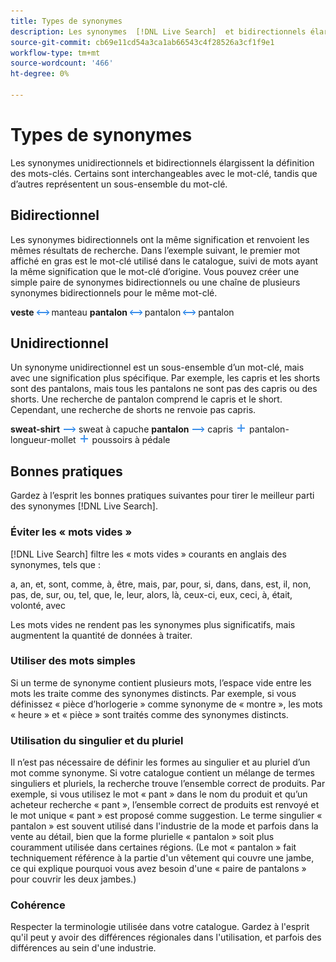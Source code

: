 ```yaml
---
title: Types de synonymes
description: Les synonymes  [!DNL Live Search]  et bidirectionnels élargissent la définition des mots-clés.
source-git-commit: cb69e11cd54a3ca1ab66543c4f28526a3cf1f9e1
workflow-type: tm+mt
source-wordcount: '466'
ht-degree: 0%

---
```


# Types de synonymes

Les synonymes unidirectionnels et bidirectionnels élargissent la définition des mots-clés. Certains sont interchangeables avec le mot-clé, tandis que d’autres représentent un sous-ensemble du mot-clé.

## Bidirectionnel

Les synonymes bidirectionnels ont la même signification et renvoient les mêmes résultats de recherche. Dans l’exemple suivant, le premier mot affiché en gras est le mot-clé utilisé dans le catalogue, suivi de mots ayant la même signification que le mot-clé d’origine. Vous pouvez créer une simple paire de synonymes bidirectionnels ou une chaîne de plusieurs synonymes bidirectionnels pour le même mot-clé.

**veste** ![sélecteur bidirectionnel](assets/btn-two-way.png) manteau
**pantalon** ![Sélecteur bidirectionnel](assets/btn-two-way.png) pantalon ![Sélecteur bidirectionnel](assets/btn-two-way.png) pantalon

## Unidirectionnel

Un synonyme unidirectionnel est un sous-ensemble d’un mot-clé, mais avec une signification plus spécifique. Par exemple, les capris et les shorts sont des pantalons, mais tous les pantalons ne sont pas des capris ou des shorts. Une recherche de pantalon comprend le capris et le short. Cependant, une recherche de shorts ne renvoie pas capris.

**sweat-shirt** ![Sélecteur unidirectionnel](assets/btn-one-way.png) sweat à capuche
**pantalon** ![Sélecteur unidirectionnel](assets/btn-one-way.png) capris ![Sélecteur unidirectionnel multiple](assets/btn-multiple-one-way.png) pantalon-longueur-mollet ![Sélecteur unidirectionnel multiple](assets/btn-multiple-one-way.png) poussoirs à pédale

## Bonnes pratiques

Gardez à l’esprit les bonnes pratiques suivantes pour tirer le meilleur parti des synonymes [!DNL Live Search].

### Éviter les « mots vides »

[!DNL Live Search] filtre les « mots vides » courants en anglais des synonymes, tels que :

a, an, et, sont, comme, à, être, mais, par, pour, si, dans, dans, est, il, non, pas, de, sur, ou, tel, que, le, leur, alors, là, ceux-ci, eux, ceci, à, était, volonté, avec

Les mots vides ne rendent pas les synonymes plus significatifs, mais augmentent la quantité de données à traiter.

### Utiliser des mots simples

Si un terme de synonyme contient plusieurs mots, l’espace vide entre les mots les traite comme des synonymes distincts. Par exemple, si vous définissez « pièce d’horlogerie » comme synonyme de « montre », les mots « heure » et « pièce » sont traités comme des synonymes distincts.

### Utilisation du singulier et du pluriel

Il n’est pas nécessaire de définir les formes au singulier et au pluriel d’un mot comme synonyme. Si votre catalogue contient un mélange de termes singuliers et pluriels, la recherche trouve l’ensemble correct de produits. Par exemple, si vous utilisez le mot « pant » dans le nom du produit et qu’un acheteur recherche « pant », l’ensemble correct de produits est renvoyé et le mot unique « pant » est proposé comme suggestion. Le terme singulier « pantalon » est souvent utilisé dans l&#39;industrie de la mode et parfois dans la vente au détail, bien que la forme plurielle « pantalon » soit plus couramment utilisée dans certaines régions. (Le mot « pantalon » fait techniquement référence à la partie d&#39;un vêtement qui couvre une jambe, ce qui explique pourquoi vous avez besoin d&#39;une « paire de pantalons » pour couvrir les deux jambes.)

### Cohérence

Respecter la terminologie utilisée dans votre catalogue. Gardez à l&#39;esprit qu&#39;il peut y avoir des différences régionales dans l&#39;utilisation, et parfois des différences au sein d&#39;une industrie.
